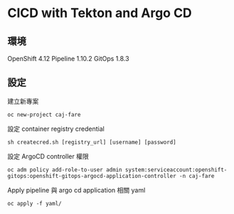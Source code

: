 # CICD with Tekton and Argo CD

## 環境
OpenShift 4.12
Pipeline 1.10.2
GitOps 1.8.3

## 設定
建立新專案
```
oc new-project caj-fare
```

設定 container registry credential
```
sh createcred.sh [registry_url] [username] [password]
```

設定 ArgoCD controller 權限
```
oc adm policy add-role-to-user admin system:serviceaccount:openshift-gitops:openshift-gitops-argocd-application-controller -n caj-fare
```

Apply pipeline 與 argo cd application 相關 yaml
```
oc apply -f yaml/
```